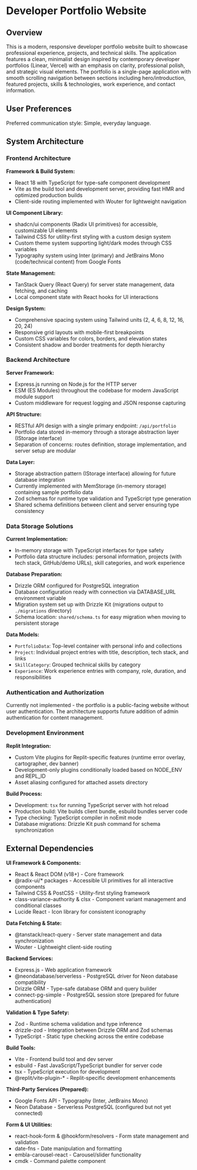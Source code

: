 # Developer Portfolio Website

## Overview

This is a modern, responsive developer portfolio website built to showcase professional experience, projects, and technical skills. The application features a clean, minimalist design inspired by contemporary developer portfolios (Linear, Vercel) with an emphasis on clarity, professional polish, and strategic visual elements. The portfolio is a single-page application with smooth scrolling navigation between sections including hero/introduction, featured projects, skills & technologies, work experience, and contact information.

## User Preferences

Preferred communication style: Simple, everyday language.

## System Architecture

### Frontend Architecture

**Framework & Build System:**
- React 18 with TypeScript for type-safe component development
- Vite as the build tool and development server, providing fast HMR and optimized production builds
- Client-side routing implemented with Wouter for lightweight navigation

**UI Component Library:**
- shadcn/ui components (Radix UI primitives) for accessible, customizable UI elements
- Tailwind CSS for utility-first styling with a custom design system
- Custom theme system supporting light/dark modes through CSS variables
- Typography system using Inter (primary) and JetBrains Mono (code/technical content) from Google Fonts

**State Management:**
- TanStack Query (React Query) for server state management, data fetching, and caching
- Local component state with React hooks for UI interactions

**Design System:**
- Comprehensive spacing system using Tailwind units (2, 4, 6, 8, 12, 16, 20, 24)
- Responsive grid layouts with mobile-first breakpoints
- Custom CSS variables for colors, borders, and elevation states
- Consistent shadow and border treatments for depth hierarchy

### Backend Architecture

**Server Framework:**
- Express.js running on Node.js for the HTTP server
- ESM (ES Modules) throughout the codebase for modern JavaScript module support
- Custom middleware for request logging and JSON response capturing

**API Structure:**
- RESTful API design with a single primary endpoint: `/api/portfolio`
- Portfolio data stored in-memory through a storage abstraction layer (IStorage interface)
- Separation of concerns: routes definition, storage implementation, and server setup are modular

**Data Layer:**
- Storage abstraction pattern (IStorage interface) allowing for future database integration
- Currently implemented with MemStorage (in-memory storage) containing sample portfolio data
- Zod schemas for runtime type validation and TypeScript type generation
- Shared schema definitions between client and server ensuring type consistency

### Data Storage Solutions

**Current Implementation:**
- In-memory storage with TypeScript interfaces for type safety
- Portfolio data structure includes: personal information, projects (with tech stack, GitHub/demo URLs), skill categories, and work experience

**Database Preparation:**
- Drizzle ORM configured for PostgreSQL integration
- Database configuration ready with connection via DATABASE_URL environment variable
- Migration system set up with Drizzle Kit (migrations output to `./migrations` directory)
- Schema location: `shared/schema.ts` for easy migration when moving to persistent storage

**Data Models:**
- `PortfolioData`: Top-level container with personal info and collections
- `Project`: Individual project entries with title, description, tech stack, and links
- `SkillCategory`: Grouped technical skills by category
- `Experience`: Work experience entries with company, role, duration, and responsibilities

### Authentication and Authorization

Currently not implemented - the portfolio is a public-facing website without user authentication. The architecture supports future addition of admin authentication for content management.

### Development Environment

**Replit Integration:**
- Custom Vite plugins for Replit-specific features (runtime error overlay, cartographer, dev banner)
- Development-only plugins conditionally loaded based on NODE_ENV and REPL_ID
- Asset aliasing configured for attached assets directory

**Build Process:**
- Development: `tsx` for running TypeScript server with hot reload
- Production build: Vite builds client bundle, esbuild bundles server code
- Type checking: TypeScript compiler in noEmit mode
- Database migrations: Drizzle Kit push command for schema synchronization

## External Dependencies

**UI Framework & Components:**
- React & React DOM (v18+) - Core framework
- @radix-ui/* packages - Accessible UI primitives for all interactive components
- Tailwind CSS & PostCSS - Utility-first styling framework
- class-variance-authority & clsx - Component variant management and conditional classes
- Lucide React - Icon library for consistent iconography

**Data Fetching & State:**
- @tanstack/react-query - Server state management and data synchronization
- Wouter - Lightweight client-side routing

**Backend Services:**
- Express.js - Web application framework
- @neondatabase/serverless - PostgreSQL driver for Neon database compatibility
- Drizzle ORM - Type-safe database ORM and query builder
- connect-pg-simple - PostgreSQL session store (prepared for future authentication)

**Validation & Type Safety:**
- Zod - Runtime schema validation and type inference
- drizzle-zod - Integration between Drizzle ORM and Zod schemas
- TypeScript - Static type checking across the entire codebase

**Build Tools:**
- Vite - Frontend build tool and dev server
- esbuild - Fast JavaScript/TypeScript bundler for server code
- tsx - TypeScript execution for development
- @replit/vite-plugin-* - Replit-specific development enhancements

**Third-Party Services (Prepared):**
- Google Fonts API - Typography (Inter, JetBrains Mono)
- Neon Database - Serverless PostgreSQL (configured but not yet connected)

**Form & UI Utilities:**
- react-hook-form & @hookform/resolvers - Form state management and validation
- date-fns - Date manipulation and formatting
- embla-carousel-react - Carousel/slider functionality
- cmdk - Command palette component